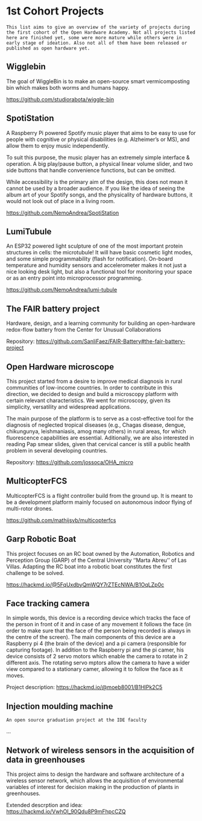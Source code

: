 # 1st Cohort Projects 
```{note}
This list aims to give an overview of the variety of projects during the first cohort of the Open Hardware Academy. Not all projects listed here are finished yet, some were more mature while others were in early stage of ideation. Also not all of them have been released or published as open hardware yet. 
```

## Wigglebin
The goal of WiggleBin is to make an open-source smart vermicomposting bin which makes both worms and humans happy.

https://github.com/studiorabota/wiggle-bin

## SpotiStation
A Raspberry Pi powered Spotify music player that aims to be easy to use for people with cognitive or physical disabilities (e.g. Alzheimer’s or MS), and allow them to enjoy music independently.

To suit this purpose, the music player has an extremely simple interface & operation. A big play/pause button, a physical linear volume slider, and two side buttons that handle convenience functions, but can be omitted.

While accessibility is the primary aim of the design, this does not mean it cannot be used by a broader audience. If you like the idea of seeing the album art of your Spotify songs, and the physicality of hardware buttons, it would not look out of place in a living room.

https://github.com/NemoAndrea/SpotiStation

## LumiTubule
An ESP32 powered light sculpture of one of the most important protein structures in cells: the microtubule! It will have basic cosmetic light modes, and some simple programmability (flash for notification). On-board temperature and humidity sensors and accelerometer makes it not just a nice looking desk light, but also a functional tool for monitoring your space or as an entry point into microprocessor programming.

https://github.com/NemoAndrea/lumi-tubule

## The FAIR battery project
Hardware, design, and a learning community for building an open-hardware redox-flow battery from the Center for Unusual Collaborations

Repository: https://github.com/SanliFaez/FAIR-Battery#the-fair-battery-project

## Open Hardware microscope
This project started from a desire to improve medical diagnosis in rural communities of low-income countries. In order to contribute in this direction, we decided to design and build a microscopy platform with certain relevant characteristics. We went for microscopy, given its simplicity, versatility and widespread applications.

The main purpose of the platform is to serve as a cost-effective tool for the diagnosis of neglected tropical diseases (e.g., Chagas disease, dengue, chikungunya, leishmaniasis, amog many others) in rural areas, for which fluorescence capabilities are essential. Aditionally, we are also interested in reading Pap smear slides, given that cervical cancer is still a public health problem in several developing countries.

Repository: https://github.com/jossoca/OHA_micro


## MulticopterFCS
MulticopterFCS is a flight controller build from the ground up. It is meant to be a development platform mainly focused on autonomous indoor flying of multi-rotor drones.

https://github.com/mathijsvb/multicopterfcs

## Garp Robotic Boat
This project focuses on an RC boat owned by the Automation, Robotics and Perception Group (GARP) of the Central University ‘‘Marta Abreu’’ of Las Villas. Adapting the RC boat into a robotic boat constitutes the first challenge to be solved.

https://hackmd.io/@5FqUxdbyQmWQY7rZTEcNWA/B1OqLZp0c

## Face tracking camera
In simple words, this device is a recording device which tracks the face of the person in front of it and in case of any movement it follows the face (in order to make sure that the face of the person being recorded is always in the centre of the screen). The main components of this device are a Raspberry pi 4 (the brain of the device) and a pi camera (responsible for capturing footage). In addition to the Raspberry pi and the pi camer, his device consists of 2 servo motors which enable the camera to rotate in 2 different axis. The rotating servo mptors allow the camera to have a wider view compared to a stationary camer, allowing it to follow the face as it moves.

Project description: https://hackmd.io/@moeb8001/B1HlPk2C5


## Injection moulding machine
```{note}
An open source graduation project at the IDE faculty
```
...

## Network of wireless sensors in the acquisition of data in greenhouses
This project aims to design the hardware and software architecture of a wireless sensor network, which allows the acquisition of environmental variables of interest for decision making in the production of plants in greenhouses.

Extended descrption and idea: https://hackmd.io/VwhOI_90Qdu8P9mFhpcCZQ
